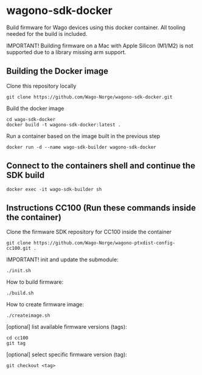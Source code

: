 # wagono-sdk-docker
Build firmware for Wago devices using this docker container. All tooling needed for the build is included.

IMPORTANT! Building firmware on a Mac with Apple Silicon (M1/M2) is not supported due to a library missing arm support.

## Building the Docker image

Clone this repository locally
```
git clone https://github.com/Wago-Norge/wagono-sdk-docker.git
```

Build the docker image
```
cd wago-sdk-docker
docker build -t wagono-sdk-docker:latest .
```

Run a container based on the image built in the previous step
```
docker run -d --name wago-sdk-builder wagono-sdk-docker
```
## Connect to the containers shell and continue the SDK build
```
docker exec -it wago-sdk-builder sh
```

## Instructions CC100 (Run these commands inside the container)

Clone the firmware SDK repository for CC100 inside the container
```
git clone https://github.com/Wago-Norge/wagono-ptxdist-config-cc100.git .
```

IMPORTANT! init and update the submodule:
```
./init.sh
```

How to build firmware:
```
./build.sh
```

How to create firmware image:
```
./createimage.sh
```

[optional] list available firmware versions (tags):
```
cd cc100
git tag
```

[optional] select specific firmware version (tag):
```
git checkout <tag>
```

